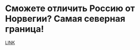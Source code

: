 # Сможете отличить Россию от Норвегии? Самая северная граница!



[LINK](https://varlamov.ru/3536320.html)